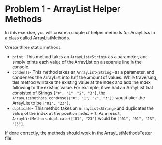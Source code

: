 # Problem 1 - ArrayList Helper Methods
In this exercise, you will create a couple of helper methods for ArrayLists in a class called ArrayListMethods.

Create three static methods:

- `print`- This method takes an `ArrayList<String>` as a parameter, and simply prints each value of the ArrayList on a separate line in the console.
- `condense`- This method takes an `ArrayList<String>` as a parameter, and condenses the ArrayList into half the amount of values. While traversing, this method will take the existing value at the index and add the index following to the existing value. For example, if we had an ArrayList that consisted of Strings `["0", "1", "2", "3"]`, the `ArrayListMethods.condense(["0", "1", "2", "3"])` would alter the ArrayList to be `["01", "23"]`.
- `duplicate`- This method takes an `ArrayList<String>` and duplicates the value of the index at the position index + 1. As a result, `ArrayListMethods.duplicate(["01", "23"]` would be `["01", "01", "23", "23"]`.

If done correctly, the methods should work in the ArrayListMethodsTester file.